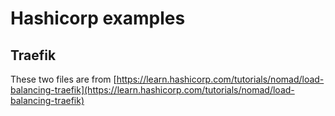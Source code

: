 # Hashicorp examples

## Traefik
These two files are from [https://learn.hashicorp.com/tutorials/nomad/load-balancing-traefik](https://learn.hashicorp.com/tutorials/nomad/load-balancing-traefik)
